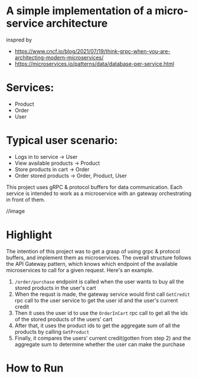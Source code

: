 # A simple implementation of a micro-service architecture
inspred by 
- <https://www.cncf.io/blog/2021/07/19/think-grpc-when-you-are-architecting-modern-microservices/>
- <https://microservices.io/patterns/data/database-per-service.html>

# Services:
- Product
- Order
- User

# Typical user scenario:
- Logs in to service -> User 
- View available products -> Product
- Store products in cart -> Order
- Order stored products -> Order, Product, User

This project uses gRPC & protocol buffers for data communication. Each service is intended to work as a microservice with an gateway orchestrating in front of them.

//image

# Highlight
The intention of this project was to get a grasp of using grpc & protocol buffers, and implement them as microservices. The overall structure follows the API Gateway pattern, which knows which endpoint of the available microservices to call for a given request. Here's an example.

1. `/order/purchase` endpoint is called when the user wants to buy all the stored products in the user's cart
2. When the requst is made, the gateway service would first call `GetCredit` rpc call to the user service to get the user id and the user's current credit
3. Then it uses the user id to use the `OrderInCart` rpc call to get all the ids of the stored products of the users' cart
4. After that, it uses the product ids to get the aggregate sum of all the products by calling `GetProduct`
5. Finally, it compares the users' current credit(gotten from step 2) and the aggregate sum to determine whether the user can make the purchase

# How to Run
